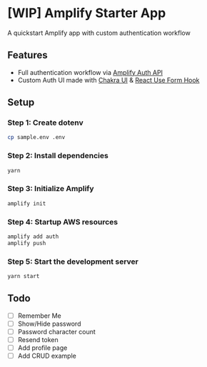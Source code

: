 # [WIP] Amplify Starter App

A quickstart Amplify app with custom authentication workflow

## Features
 - Full authentication workflow via [Amplify Auth API](https://docs.amplify.aws/lib/auth/getting-started/q/platform/js#authentication-with-amplify)
 - Custom Auth UI made with [Chakra UI]() & [React Use Form Hook]()

## Setup

### Step 1: Create dotenv
```sh
cp sample.env .env
```

### Step 2: Install dependencies
```sh
yarn
```

### Step 3: Initialize Amplify
```sh
amplify init
```

### Step 4: Startup AWS resources
```sh
amplify add auth
amplify push
```

### Step 5: Start the development server
```sh
yarn start
```

## Todo

- [ ] Remember Me
- [ ] Show/Hide password
- [ ] Password character count
- [ ] Resend token
- [ ] Add profile page
- [ ] Add CRUD example
